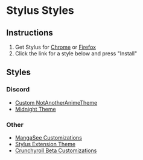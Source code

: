 # Stylus Styles

## Instructions
1) Get Stylus for [Chrome](https://chrome.google.com/webstore/detail/stylus/clngdbkpkpeebahjckkjfobafhncgmne) or [Firefox](https://addons.mozilla.org/en-US/firefox/addon/styl-us/)
2) Click the link for a style below and press "Install"

## Styles
### Discord
- [Custom NotAnotherAnimeTheme](https://github.com/hotsno/stylus-styles/raw/main/hotsno-discord-web-theme.user.css)
- [Midnight Theme](https://github.com/hotsno/stylus-styles/raw/main/midnight-discord-web-theme.user.css)
### Other
- [MangaSee Customizations](https://github.com/hotsno/stylus-styles/raw/main/mangasee-customizations.user.css)
- [Stylus Extension Theme](https://raw.githubusercontent.com/33kk/uso-archive/flomaster/data/usercss/146675.user.css)
- [Crunchyroll Beta Customizations](https://raw.githubusercontent.com/hotsno/stylus-styles/main/crunchyroll-customizations.user.css)
